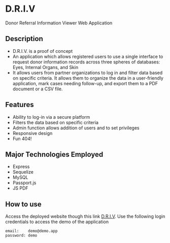 # D.R.I.V

Donor Referral Information Viewer Web Application

## Description

- D.R.I.V. is a proof of concept
- An application which allows registered users to use a single interface to request donor information records across three spheres of databases: Eyes, Internal Organs, and Skin
- It allows users from partner organizations to log in and filter data based on specific criteria. It allows them to organize the data in a user-friendly application, mark cases needing follow-up, and export them to a PDF document or a CSV file.

## Features

- Ability to log-in via a secure platform
- Filters the data based on specific criteria
- Admin function allows addition of users and to set privileges
- Responsive design
- Fun 404!

## Major Technologies Employed

- Express
- Sequelize
- MySQL
- Passport.js
- JS PDF

## How to use

Access the deployed website though this link [D.R.I.V](https://donor-referral-info-viewer.herokuapp.com/). Use the following login credentials to access the demo of the application

```text
email:    demo@demo.app
password: demo
```